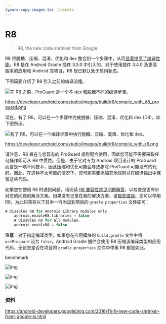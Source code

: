 ```yaml
---
typora-copy-images-to: ./assets
---
```


# R8

> R8, the new code shrinker from Google

R8 将脱糖、压缩、混淆、优化和 dex 整合到一个步骤中，从而[显着提高了编译性能](https://www.google.com/url?q=https://android-developers.googleblog.com/2018/11/r8-new-code-shrinker-from-google-is.html&sa=D&ust=1551922493258000&usg=AFQjCNH0N1wuMX645n7giw0wjikzjm3WCA)。R8 是在 Android Gradle 插件 3.3.0 中引入的，对于使用插件 3.4.0 及更高版本的应用和 Android 库项目，R8 现已默认处于启用状态。

下图简要介绍了 R8 引入之前的编译流程。

![在 R8 之前，ProGuard 是一个与 dex 和脱糖不同的编译步骤。](https://developer.android.com/studio/images/build/r8/compile_with_d8_proguard.png)

https://developer.android.com/studio/images/build/r8/compile_with_d8_proguard.png



现在，有了 R8，可以在一个步骤中完成脱糖、压缩、混淆、优化和 dex (D8)，如下图所示。

![有了 R8，可以在一个编译步骤中执行脱糖、压缩、混淆、优化和 dex。](https://developer.android.com/studio/images/build/r8/compile_with_r8.png)

https://developer.android.com/studio/images/build/r8/compile_with_r8.png



请注意，R8 旨在与您现有的 ProGuard 规则配合使用，因此您可能不需要采取任何操作即可从 R8 中受益。但是，由于它对专为 Android 项目设计的 ProGuard 而言是一项不同技术，因此压缩和优化可能会导致移除 ProGuard 可能没有的代码。因此，在这种不太可能的情况下，您可能需要添加其他规则以在编译输出中保留这些代码。



如果您在使用 R8 时遇到问题，请阅读 [R8 兼容性常见问题解答](https://r8.googlesource.com/r8/+/refs/heads/master/compatibility-faq.md)，以检查是否有针对您的问题的解决方案。如果没有记录在案的解决方案，请[报告错误](https://issuetracker.google.com/issues/new?component=326788&template=1025938)。您可以停用 R8，为此只需将以下其中一行添加到项目的 `gradle.properties` 文件即可：



```groovy
# Disables R8 for Android Library modules only.
    android.enableR8.libraries = false
    # Disables R8 for all modules.
    android.enableR8 = false
```



**注意**：对于指定编译类型，如果您在应用模块的 `build.gradle` 文件中将 `useProguard` 设为 `false`，Android Gradle 插件会使用 R8 压缩该编译类型的应用代码，无论您是否在项目的 `gradle.properties` 文件中停用 R8 都是如此。



benchmark

![img](https://4.bp.blogspot.com/-x9i4xfTJuXw/W-BzxpmeLrI/AAAAAAAAF4w/wo9hNM11PlYRWe5-SJXx9442BcJ4pMCCwCLcBGAs/s1600/1A.png)

![img](https://4.bp.blogspot.com/-tuPb9ZeMUYc/W-Bz3OXPOnI/AAAAAAAAF40/qoW3rfe6NQUpEFVDPHqMAAWzVmlJCVY7ACLcBGAs/s1600/2A.png)

![img](https://1.bp.blogspot.com/-ABGzNM9hSXA/W-Bz7HAEC_I/AAAAAAAAF44/gajEM4ikxwMUMK7VIg6eWWtkwBlqxMZCQCLcBGAs/s1600/3A.png)

### 资料

https://android-developers.googleblog.com/2018/11/r8-new-code-shrinker-from-google-is.html

